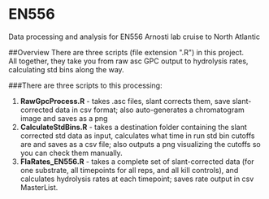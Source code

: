 # EN556
Data processing and analysis for EN556 Arnosti lab cruise to North Atlantic

##Overview
There are three scripts (file extension ".R") in this project.  
All together, they take you from raw asc GPC output to hydrolysis rates, calculating std 
bins along the way. 


###There are three scripts to this processing:
 1. **RawGpcProcess.R** - takes .asc files, slant corrects them, save slant-corrected data in 
 csv format; also auto-generates a chromatogram image and saves as a png
 2. **CalculateStdBins.R** - takes a destination folder containing the slant corrected std 
 data as input, calculates what time in run std bin cutoffs are and saves as a csv file; 
 also outputs a png visualizing the cutoffs so you can check them manually.
 3. **FlaRates_EN556.R** - takes a complete set of slant-corrected data (for one substrate, all
 timepoints for all reps, and all kill controls), and calculates hydrolysis rates at each timepoint;
 saves rate output in csv MasterList.

